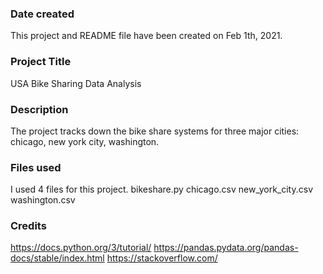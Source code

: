 ### Date created
This project and README file have been created on Feb 1th, 2021.

### Project Title
USA Bike Sharing Data Analysis


### Description
The project tracks down the bike share systems for three major cities: chicago, new york city, washington.

### Files used
I used 4 files for this project.
bikeshare.py
chicago.csv
new_york_city.csv
washington.csv

### Credits
https://docs.python.org/3/tutorial/ https://pandas.pydata.org/pandas-docs/stable/index.html https://stackoverflow.com/
